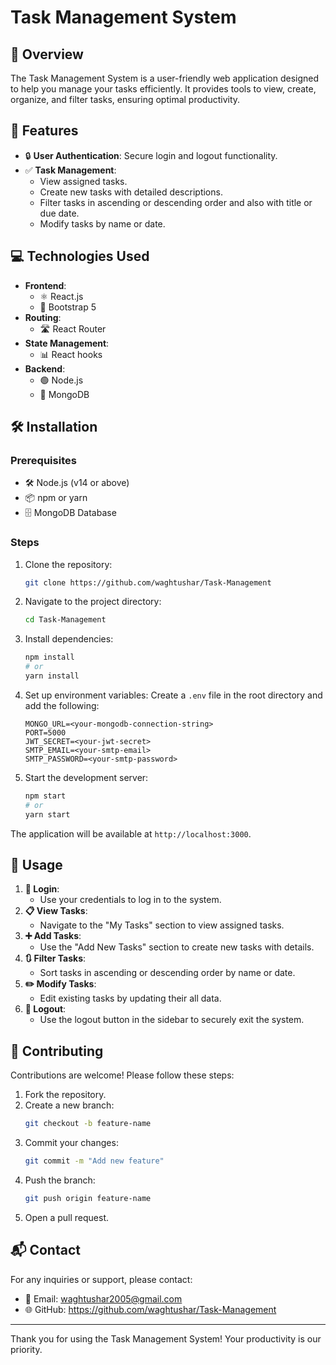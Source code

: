 # Task Management System

## 📝 Overview
The Task Management System is a user-friendly web application designed to help you manage your tasks efficiently. It provides tools to view, create, organize, and filter tasks, ensuring optimal productivity.

## 🌟 Features
- 🔒 **User Authentication**: Secure login and logout functionality.
- ✅ **Task Management**:
  - View assigned tasks.
  - Create new tasks with detailed descriptions.
  - Filter tasks in ascending or descending order and also with title or due date.
  - Modify tasks by name or date.

## 💻 Technologies Used
- **Frontend**:
  - ⚛️ React.js
  - 🎨 Bootstrap 5
- **Routing**:
  - 🛣️ React Router
- **State Management**:
  - 📊 React hooks
- **Backend**:
  - 🟢 Node.js
  - 🍃 MongoDB

## 🛠️ Installation

### Prerequisites
- 🛠️ Node.js (v14 or above)
- 📦 npm or yarn
- 🗄️ MongoDB Database

### Steps
1. Clone the repository:
   ```bash
   git clone https://github.com/waghtushar/Task-Management
   ```
2. Navigate to the project directory:
   ```bash
   cd Task-Management
   ```
3. Install dependencies:
   ```bash
   npm install
   # or
   yarn install
   ```
4. Set up environment variables:
   Create a `.env` file in the root directory and add the following:
   ```env
   MONGO_URL=<your-mongodb-connection-string>
   PORT=5000
   JWT_SECRET=<your-jwt-secret>
   SMTP_EMAIL=<your-smtp-email>
   SMTP_PASSWORD=<your-smtp-password>
   ```
5. Start the development server:
   ```bash
   npm start
   # or
   yarn start
   ```

The application will be available at `http://localhost:3000`.


## 🚀 Usage
1. **🔑 Login**:
   - Use your credentials to log in to the system.
2. **📋 View Tasks**:
   - Navigate to the "My Tasks" section to view assigned tasks.
3. **➕ Add Tasks**:
   - Use the "Add New Tasks" section to create new tasks with details.
4. **🔃 Filter Tasks**:
   - Sort tasks in ascending or descending order by name or date.
5. **✏️ Modify Tasks**:
   - Edit existing tasks by updating their all data.
6. **🚪 Logout**:
   - Use the logout button in the sidebar to securely exit the system.


## 🤝 Contributing
Contributions are welcome! Please follow these steps:
1. Fork the repository.
2. Create a new branch:
   ```bash
   git checkout -b feature-name
   ```
3. Commit your changes:
   ```bash
   git commit -m "Add new feature"
   ```
4. Push the branch:
   ```bash
   git push origin feature-name
   ```
5. Open a pull request.


## 📬 Contact
For any inquiries or support, please contact:
- 📧 Email: waghtushar2005@gmail.com
- 🌐 GitHub: https://github.com/waghtushar/Task-Management

---

Thank you for using the Task Management System! Your productivity is our priority.

